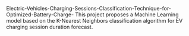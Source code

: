 Electric-Vehicles-Charging-Sessions-Classification-Technique-for-Optimized-Battery-Charge- This project proposes a Machine Learning model based on the K-Nearest Neighbors classification algorithm for EV charging session duration forecast.
